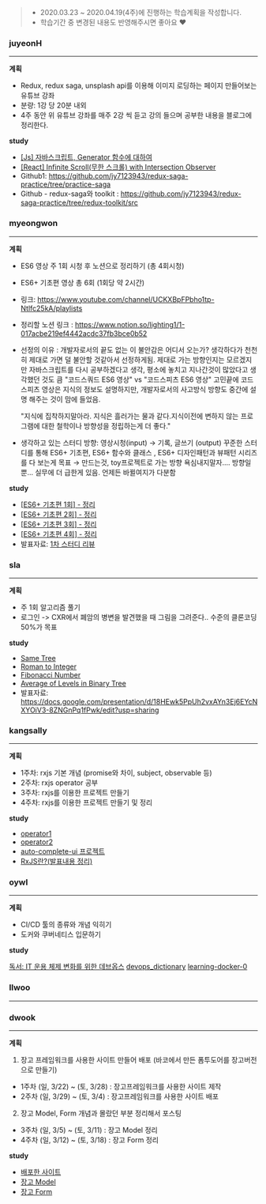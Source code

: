 > * 2020.03.23 ~ 2020.04.19(4주)에 진행하는 학습계획을 작성합니다.
> * 학습기간 중 변경된 내용도 반영해주시면 좋아요 :heart:

### juyeonH
---

**계획**

* Redux, redux saga, unsplash api를 이용해 이미지 로딩하는 페이지 만들어보는 유튜브 강좌
* 분량: 1강 당 20분 내외
* 4주 동안 위 유튜브 강좌를 매주 2강 씩 듣고 강의 들으며 공부한 내용을 블로그에 정리한다.

**study** 

* [[Js] 자바스크립트, Generator 함수에 대하여](https://im-developer.tistory.com/193)
* [[React] Infinite Scroll(무한 스크롤) with Intersection Observer](https://im-developer.tistory.com/196)
* Github1: https://github.com/jy7123943/redux-saga-practice/tree/practice-saga
* Github - redux-saga와 toolkit : https://github.com/jy7123943/redux-saga-practice/tree/redux-toolkit/src

### myeongwon
---

**계획**

* ES6 영상 주 1회 시청 후 노션으로 정리하기 (총 4회시청)
* ES6+ 기초편 영상 총 6회 (1회당 약 2시간) 
* 링크: https://www.youtube.com/channel/UCKXBpFPbho1tp-Ntlfc25kA/playlists
* 정리할 노션 링크 : https://www.notion.so/lighting1/1-017acbe219ef4442acdc37fb3bce0b52
* 선정의 이유 :
  개발자로서의 끝도 없는 이 불안감은 어디서 오는가? 생각하다가 
  천천히 제대로 가면 덜 불안할 것같아서 선정하게됨.
  제대로 가는 방향인지는 모르겠지만 자바스크립트를 다시 공부하겠다고 생각, 평소에 놓치고 지나간것이 많았다고 생각했던 것도 큼
  "코드스쿼드 ES6 영상" vs "코드스피츠 ES6 영상" 고민끝에 코드스피츠 영상은 지식의 정보도 설명하지만, 개발자로서의 사고방식 방향도 중간에 설명 해주는 것이 맘에 들었음. 

  "지식에 집착하지말아라. 지식은 흘러가는 물과 같다.지식이전에 변하지 않는 프로그램에 대한 철학이나 방향성을 정립하는게 더 좋다."

* 생각하고 있는 스터디 방향:
  영상시청(input) → 기록, 글쓰기 (output)
  꾸준한 스터디를 통해 ES6+ 기초편, ES6+ 함수와 클래스 , ES6+ 디자인패턴과 뷰패턴 시리즈를 다 보는게 목표  → 만드는것, toy프로젝트로 가는 방향 
  욕심내지말자....
  방향일뿐... 실무에 더 급한게 있음. 언제든 바뀔여지가 다분함

**study**

* [[ES6+ 기초편 1회] - 정리](https://www.notion.so/ES6-1-d6fa88d96a6643bb9b0274555a95a63a)
* [[ES6+ 기초편 2회] - 정리](https://www.notion.so/ES6-2-dcbc2cb880814c848e04a5991554028f)
* [[ES6+ 기초편 3회] - 정리](https://www.notion.so/ES6-3-205c787861184752b9e10b97d5fff370)
* [[ES6+ 기초편 4회] - 정리](https://www.notion.so/ES6-4-2cafa177c56649258b23239806b9d73a)
* 발표자료: [1차 스터디 리뷰](https://www.notion.so/1-561c9704b49e4fcdbd775d630de1d63c)

### sla
---

**계획**

* 주 1회 알고리즘 풀기
* 로그인 -> CXR에서 폐암의 병변을 발견했을 때 그림을 그려준다.. 수준의 클론코딩 50%가 목표

**study**

* [Same Tree](https://github.com/fepocha/aigoo-pretty-algo/blob/master/05%20-%20Same%20Tree/seula-2020-03-29.md)
* [Roman to Integer](https://github.com/fepocha/aigoo-pretty-algo/tree/master/07%20-%20Roman%20to%20Integer)
* [Fibonacci Number](https://github.com/yami03/algorithm/blob/master/LeetCode/06%20-%20Fibonacci%20Number/fib.md)
* [Average of Levels in Binary Tree](https://github.com/fepocha/aigoo-pretty-algo/blob/master/09%20-%20Average%20of%20Levels%20in%20Binary%20Tree/seula-2020-04-19.md)
* 발표자료: https://docs.google.com/presentation/d/18HEwk5PpUh2vxAYn3Ej6EYcNXYOiV3-8ZNGnPq1fPwk/edit?usp=sharing

### kangsally
---

**계획**

* 1주차: rxjs 기본 개념 (promise와 차이, subject, observable 등)
* 2주차: rxjs operator 공부
* 3주차: rxjs를 이용한 프로젝트 만들기
* 4주차: rxjs를 이용한 프로젝트 만들기 및 정리

**study**

* [operator1](https://sally-space.tistory.com/3)
* [operator2](https://sally-space.tistory.com/4)
* [auto-complete-ui 프로젝트](https://github.com/kangsally/auto-complete-UI)
* [RxJS란?(발표내용 정리)](https://sally-space.tistory.com/5)

### oywI
---

**계획**

* CI/CD 툴의 종류와 개념 익히기
* 도커와 쿠버네티스 입문하기

**study**

[독서: IT 운용 체제 변화를 위한 데브옵스](https://github.com/imhojang/til/blob/master/devops/devops-for-change-in-it-operations.md)
[devops_dictionary](https://github.com/imhojang/til/blob/master/devops/devops_dictionary.md)
[learning-docker-0](https://github.com/imhojang/til/blob/master/devops/devops_dictionary.md)

### Ilwoo
---

### dwook 
---
**계획**
1. 장고 프레임워크를 사용한 사이트 만들어 배포 (바코에서 만든 폼투도어를 장고버전으로 만들기)
* 1주차 (일, 3/22) ~ (토, 3/28) : 장고프레임워크를 사용한 사이트 제작
* 2주차 (일, 3/29) ~ (토, 3/4) :  장고프레임워크를 사용한 사이트 배포

2. 장고 Model, Form 개념과 몰랐던 부분 정리해서 포스팅
* 3주차 (일, 3/5) ~ (토, 3/11) : 장고 Model 정리
* 4주차 (일, 3/12) ~ (토, 3/18) : 장고 Form 정리

**study**
* [배포한 사이트](http://cabin-dev.ap-northeast-2.elasticbeanstalk.com/)
* [장고 Model](https://app.gitbook.com/@dwook/s/project/django/model) 
* [장고 Form](https://app.gitbook.com/@dwook/s/project/django/form)
